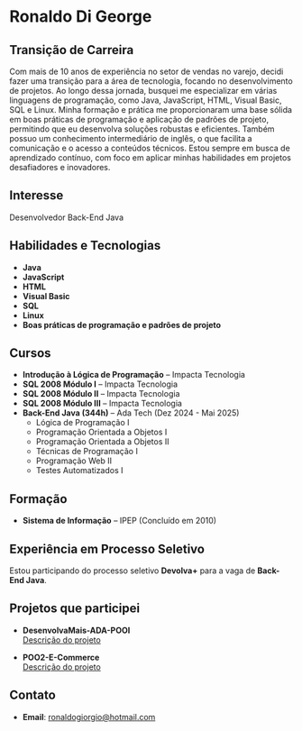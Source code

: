 # Ronaldo Di George

## Transição de Carreira
Com mais de 10 anos de experiência no setor de vendas no varejo, decidi fazer uma transição para a área de tecnologia, focando no desenvolvimento de projetos. Ao longo dessa jornada, busquei me especializar em várias linguagens de programação, como Java, JavaScript, HTML, Visual Basic, SQL e Linux. Minha formação e prática me proporcionaram uma base sólida em boas práticas de programação e aplicação de padrões de projeto, permitindo que eu desenvolva soluções robustas e eficientes. Também possuo um conhecimento intermediário de inglês, o que facilita a comunicação e o acesso a conteúdos técnicos. Estou sempre em busca de aprendizado contínuo, com foco em aplicar minhas habilidades em projetos desafiadores e inovadores.

## Interesse
Desenvolvedor Back-End Java

## Habilidades e Tecnologias
- **Java**
- **JavaScript**
- **HTML**
- **Visual Basic**
- **SQL**
- **Linux**
- **Boas práticas de programação e padrões de projeto**

## Cursos
- **Introdução à Lógica de Programação** – Impacta Tecnologia
- **SQL 2008 Módulo I** – Impacta Tecnologia
- **SQL 2008 Módulo II** – Impacta Tecnologia
- **SQL 2008 Módulo III** – Impacta Tecnologia
- **Back-End Java (344h)** – Ada Tech (Dez 2024 - Mai 2025)  
  - Lógica de Programação I  
  - Programação Orientada a Objetos I  
  - Programação Orientada a Objetos II  
  - Técnicas de Programação I  
  - Programação Web II  
  - Testes Automatizados I

## Formação
- **Sistema de Informação** – IPEP (Concluído em 2010)

## Experiência em Processo Seletivo
Estou participando do processo seletivo **Devolva+** para a vaga de **Back-End Java**.

## Projetos que participei
- **DesenvolvaMais-ADA-POOI**  
  [Descrição do projeto](https://github.com/igoreloidiasbranco/ProjetosDesenvolvaMais-ADA-POOI)

- **POO2-E-Commerce**  
  [Descrição do projeto](https://github.com/LuizCarlossr/POO2-E-Commerce)

## Contato
- **Email**: [ronaldogiorgio@hotmail.com](mailto:ronaldogiorgio@hotmail.com)


